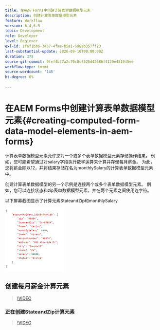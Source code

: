 ```yaml
---
title: 在AEM Forms中创建计算表单数据模型元素
description: 创建计算表单数据模型元素
feature: Workflow
version: 6.4,6.5
topic: Development
role: Developer
level: Beginner
exl-id: 1f6f1bb6-3437-4fae-b5a1-698ab357ff23
last-substantial-update: 2020-09-10T00:00:00Z
duration: 378
source-git-commit: 9fef4b77a2c70c8cf525d42686f4120e481945ee
workflow-type: tm+mt
source-wordcount: '145'
ht-degree: 0%

---
```


# 在AEM Forms中创建计算表单数据模型元素{#creating-computed-form-data-model-elements-in-aem-forms}

计算表单数据模型元素允许您对一个或多个表单数据模型元素存储操作结果。 例如，您可能希望通过对salary字段执行数学运算来计算并存储每月薪金。 为此，您将薪金除以12，并将结果存储在名为monthlySalary的计算表单数据模型元素中。

创建计算表单数据模型的另一个示例是连接两个或多个表单数据模型元素。 例如，您可以连接状态和zip表单数据模型元素，并在两个元素之间使用连字符。

以下屏幕截图显示了计算元素StateandZip和monthlySalary

![computedfdmelement](assets/computedfdmelement.gif)

## 创建每月薪金计算元素

>[!VIDEO](https://video.tv.adobe.com/v/23855?quality=12&learn=on)

### 正在创建StateandZip计算元素

>[!VIDEO](https://video.tv.adobe.com/v/23856?quality=12&learn=on)
